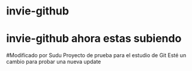 # invie-github
# invie-github ahora estas subiendo 
#Modificado por Sudu
Proyecto de prueba para el estudio de Git
Esté un cambio para probar una nueva update
